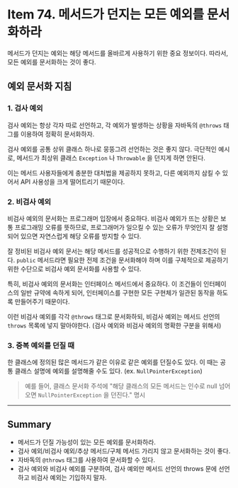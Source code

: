 # Item 74. 메서드가 던지는 모든 예외를 문서화하라

메서드가 던지는 예외는 해당 메서드를 올바르게 사용하기 위한 중요 정보이다. 따라서, 모든 예외를 문서화하는 것이 좋다.


## 예외 문서화 지침
### 1. 검사 예외
검사 예외는 항상 각자 따로 선언하고, 각 예외가 발생하는 상황을 자바독의 `@throws` 태그를 이용하여 정확히 문서화하자.


검사 예외를 공통 상위 클래스 하나로 뭉뚱그려 선언하는 것은 좋지 않다. 극단적인 예시로, 메서드가 최상위 클래스 `Exception` 나 `Throwable` 을 던지게 하면 안된다.


이는 메서드 사용자들에게 충분한 대처법을 제공하지 못하고, 다른 예외까지 삼킬 수 있어서 API 사용성을 크게 떨어트리기 때문이다.


### 2. 비검사 예외
비검사 예외의 문서화는 프로그래머 입장에서 중요하다. 비검사 예외가 뜨는 상황은 보통 프로그래밍 오류를 뜻하므로, 프로그래머가 일으킬 수 있는 오류가 무엇인지 잘 설명되어 있으면 자연스럽게 해당 오류를 방지할 수 있다.


잘 정비된 비검사 예외 문서는 해당 메서드를 성공적으로 수행하기 위한 전제조건이 된다. `public` 메서드라면 필요한 전제 조건을 문서화해야 하며 이를 구체적으로 제공하기 위한 수단으로 비검사 예외 문서화를 사용할 수 있다.


특히, 비검사 예외의 문서화는 인터페이스 메서드에서 중요하다. 이 조건들이 인터페이스의 일반 규약에 속하게 되어, 인터페이스를 구현한 모든 구현체가 일관된 동작을 하도록 만들어주기 때문이다.


이런 비검사 예외를 각각 `@throws` 태그로 문서화하되, 비검사 예외는 메서드 선언의 `throws` 목록에 넣지 말아야한다. (검사 예외와 비검사 예외의 명확한 구분을 위해서)


### 3. 중복 예외를 던질 때
한 클래스에 정의된 많은 메서드가 같은 이유로 같은 예외를 던질수도 있다. 이 때는 공통 클래스 설명에 예외를 설명해줄 수도 있다. (ex. `NullPointerException`)


> 예를 들어, 클래스 문서화 주석에 "해당 클래스의 모든 메서드는 인수로 null 넘어오면 `NullPointerException` 을 던진다." 명시



---
## Summary
- 메서드가 던질 가능성이 있는 모든 예외를 문서화하라.
- 검사 예외/비검사 예외/추상 메서드/구체 메서드 가리지 않고 문서화하는 것이 좋다.
- 자바독의 `@throws` 태그를 사용하여 문서화할 수 있다.
- 검사 예외와 비검사 예외를 구분하여, 검사 예외만 메서드 선언의 throws 문에 선언하고 비검사 예외는 기입하지 말자.